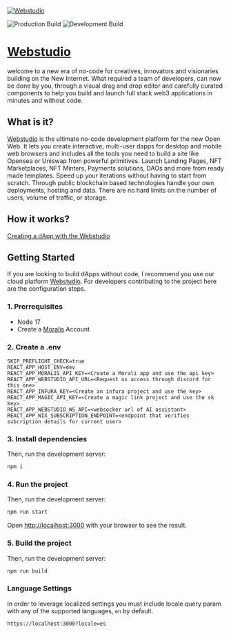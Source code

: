 [![Webstudio](https://i.ibb.co/njcYZcb/landing.png)](https://youtu.be/pcbTbq_MDWQ)

![Production Build](https://github.com/webstudioso/studio/actions/workflows/production_deploy.yml/badge.svg)
![Development Build](https://github.com/webstudioso/studio/actions/workflows/development_deploy.yml/badge.svg)

# [Webstudio](https://webstudio.so)

welcome to a new era of no-code for creatives, innovators and visionaries building on the New Internet. What required a team of developers, can now be done by you, through a visual drag and drop editor and carefully curated components to help you build and launch full stack web3 applications in minutes and without code.

## What is it?

[Webstudio](https://webstudio.so) is the ultimate no-code development platform for the new Open Web. It lets you create interactive, multi-user dapps for desktop and mobile web browsers and includes all the tools you need to build a site like Opensea or Uniswap from powerful primitives. Launch Landing Pages, NFT Marketplaces, NFT Minters, Payments solutions, DAOs and more from ready made templates. Speed up your iterations without having to start from scratch. Through public blockchain based technologies handle your own deployments, hosting and data. There are no hard limits on the number of users, volume of traffic, or storage.

## How it works?

[Creating a dApp with the Webstudio](https://youtu.be/M6xhkVmznxY)

## Getting Started

If you are looking to build dApps without code, I recommend you use our cloud platform [Webstudio](https://webstudio.so). For developers contributing to the project here are the configuration steps.

### 1. Prerrequisites

- Node 17
- Create a [Moralis](https://moralis.com) Account

### 2. Create a .env

```
SKIP_PREFLIGHT_CHECK=true
REACT_APP_HOST_ENV=dev
REACT_APP_MORALIS_API_KEY=<Create a Morali app and use the api key>
REACT_APP_WEBSTUDIO_API_URL=<Request us access through discord for this one>
REACT_APP_INFURA_KEY=<Create an infura project and use the key>
REACT_APP_MAGIC_API_KEY=<Create a magic link project and use the sk key>
REACT_APP_WEBSTUDIO_WS_API=<websocker url of AI assistant>
REACT_APP_WIX_SUBSCRIPTION_ENDPOINT=<endpoint that verifies subcription details for current user>
```

### 3. Install dependencies

Then, run the development server:

```bash
npm i
```

### 4. Run the project

Then, run the development server:

```bash
npm run start
```
Open [http://localhost:3000](http://localhost:3000) with your browser to see the result.

### 5. Build the project

Then, run the development server:

```bash
npm run build
```

### Language Settings

In order to leverage localized settings you must include locale query param with any of the supported languages, `en` by default.

```
https://localhost:3000?locale=es
```